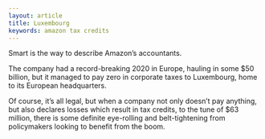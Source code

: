 ```yaml
---
layout: article
title: Luxembourg
keywords: amazon tax credits
---
```


Smart is the way to describe Amazon’s accountants.

The company had a record-breaking 2020 in Europe, hauling in some $50 billion, but it managed to pay zero in corporate taxes to Luxembourg, home to its European headquarters.

Of course, it’s all legal, but when a company not only doesn’t pay anything, but also declares losses which result in tax credits, to the tune of $63 million, there is some definite eye-rolling and belt-tightening from policymakers looking to benefit from the boom.
